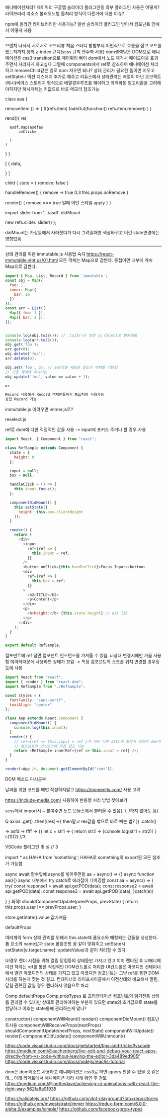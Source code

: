 애니메이션처리?
제이쿼리
구글맵
슬라이더 플러그인등 외부 플러그인 사용은 어떻게?
라이브러리 리소스 불러오느법
돔처리 방식이 다른거에 대한 이슈?

npm에 올라간 라이브러리만 사용가능?
일반 슬라이더 플러그인 받아서 컴포넌트 안에서 어떻게 사용


---
브랜치 나눠서 서로서로 코드리뷰
처음 스터디 방법부터
어떤식으로 흐름을 잡고 코드를짰는지까지 정리
z-index 규치(scss 규칙 변수화 사용)
dom셀렉팅은 DOM으로 에니메이션은 css3 transition으로
제이쿼리 빠이
dom에서 노드 제거시 페이드아웃 효과 주면서 사라지게 하고싶다
그럴때 components에서 ref로 참조하여 애니메이션 처리하고 removeChild같은 걸로 dom 지우면 되나?
상태 관리가 필요한 돔이면 지우고 setState나 액션 디스패치 추가로 해주고
리듀스에서 상태관리는 배열이 아닌 오브젝트(해시)베이스 스토리지 형식으로
배열경우루프를 해야하고 최적화된 알고리즘을 고려해야하지만
해시객체는 키값으로 바로 메모리 참조가능

class aaa {

  removeItem () => {
    $(refs.item).fadeOut(function()
    refs.item.remove()
  )
  }

  rend(){
    re(

      asdf.map(asdfas
          onClick=

      )
    )
  }
}

[
  {
    data,

  }
]

child {
  state = {
     remove: false
  }

  handleRemove() {
    remove -> true
    0.3 this.props.onRemove
  }

  render() {
    remove === true 일때 어떤 스타일 apply
  }
}

import slider from '.../asdf'
didMount

  new refs.slider. slider()
);
<div ref-"sldier"


didMount는 가상돔에서 사라졋다가 다시 그려질때만 색상바뀌고 이런 state변경에는 영향없음




---

상태 관리를 위한 immutable.js 사용법 숙지
https://react-immutable.vlpt.us/01.html
모든 객체는 Map으로 감싼다. 중첩이면 내부에 계속 Map으로 감싼다.
```js
import { Map, List, Record } from 'immutable';
const obj = Map({
  foo: 1,
  inner: Map({
    bar: 10
  })
});
const arr = List([
  Map({ foo: 1 }),
  Map({ bar: 2 }),
]);


console.log(obj.toJS()); // .toJS()는 일반 js Object로 변환해줌
console.log(arr.toJS());
obj.get('foo');
arr.get(0);
obj.delete('foo');
arr.delete(0);

obj.set('foo', 5); // set하면 새로운 참조의 객체를 리턴함
// 기존 객체에 추가시는
obj.update('foo', value => value + 1);

or

Record 사용해서 Record 객체만들어서 Map처럼 사용가능
중첩 Record 가능
```

immutable.js 어려우면 immer.js로?

reselect.js

ref로 dom에 다한 직접적인 값을 사용
-> input에 포커스 주거나 할 경우 사용
```js
import React, { Component } from "react";

class RefSample extends Component {
  state = {
    height: 0
  };

  input = null;
  box = null;

  handleClick = () => {
    this.input.focus();
  };

  componentDidMount() {
    this.setState({
      height: this.box.clientHeight
    });
  }

  render() {
    return (
      <div>
        <input
          ref={ref => {
            this.input = ref;
          }}
        />
        <button onClick={this.handleClick}>Focus Input</button>
        <div
          ref={ref => {
            this.box = ref;
          }}
        >
          <h2>TITLE</h2>
          <p>Content</p>
        </div>
        <p>
          <b>height:</b> {this.state.height} // ex) 118
        </p>
      </div>
    );
  }
}

export default RefSample;

```
컴포넌트에 ref 달면 컴포넌트 인스턴스를 가져올 수 있음. ui상태 변경시에만 가끔 사용함 데이터때문에 사용하면 상태가 꼬임
-> 특정 컴포넌트의 스크롤 위치 변경할 경우정도에 사용
```js
import React from "react";
import { render } from "react-dom";
import RefSample from "./RefSample";

const styles = {
  fontFamily: "sans-serif",
  textAlign: "center"
};

class App extends React.Component {
  componentDidMount() {
    console.log(this.input);
  }
  render() {
    // ref={ref => this.input = ref }가 아닌 다른 attr에 할당시 생성된 dom이 아닌
    // 컴포넌트의 인스턴스에 직접 참조 가능
    return <RefSample innerRef={ref => this.input = ref} />;
  }
}

render(<App />, document.getElementById("root"));

```

DOM 메소드 다시공부

날짜를 위한 코드를 매번 작성하지말고
https://momentjs.com/ 사용 고려

https://include-media.com/ 사용하여 반응형 처리 방법 찾아보기

scss에서 import시 ~ 붙여주면 노드 모듈스에서 불러올 수 있음(../../하지 않아도 됨)


Q
axios
  .get()
  .then((res)=>{ then말고 res값을 밖으로 바로 빼는 법? })
  .catch()

=> asfd => ffff => {}
  let c = str1 => {
  	return str2 => {console.log(str1 + str2)}
  }
  c(1)(2) //3

VSCode 플러그인 및 설 // 3

import * as HAHA from 'something'; HAHA로 something의 export된 모든 참조가 가능함

async await
함수앞에 async를 넣어주면됨
aa = async() => {}
async function aa(){}
async 내부에서 try catch로 에러잡아 디버깅함
const aa = async() => {
  try{
    const response1 = await api.getPOD(data);
    const response2 = await api.getPOD(data);
    const response3 = await api.getPOD(data);
  }catch(e){

  }
}
최적t
shouldComponentUpdate(prevProps, prevState) {
    return this.props.user !== prevProps.user;
  }

  store.getState().value 값가져옴


  defaultProps

  여러개의 form 상태 관리를 위해서 this.state에 폼요소와 매칭되는 값들을 생성한다.
  폼 요소의 name값과 state.폼참조명 을 같이 맞춰주고
  setState시 setState([e.target.name]: updateValue)과 같이 처리할 수 있다.

UI경우 렌더 시점을 위해 열림 닫힘등의 상태등만 가지고 있고
이미 렌더된 후 UI애니메이션 처리는 ref를 통한 직접적인 DOM컨트롤로 처리한
UI컨트롤은
아코디언 컨테이너에서 열린 아코디언의 상태를 가지고 있고 아코디언 컴포넌트는 그냥 ref를 통한 DOM 처리를 하는게 맞는 것 같고. 컨테이너의 라이프사이클에서 이전상태와 비교해서 열림, 닫힘 관련된 값일 경우 렌더하지 않음으로 처리

Comp.defaultProps
Comp.propTypes
로 프리젠테이션 컴포넌트의 읽기전용 상태를 관리할 수 있지만
상태로 관리해야하는 부분이 있으면 state의 초기값으로 state를 할당하고
이후는 state통해 관리하는게 맞나?

constructor()
componentWillMount()
render()
componentDidMount()
컴포넌트사용
  componentWillReceiveProps(nextProps)
  shouldComponentUpdate(nextProps, nextState)
  componentWillUpdate()
  render()
  componentDidUpdate()
componentWillUnmount()


https://code.visualstudio.com/docs/getstarted/tips-and-tricks#vscode
https://medium.com/@auchenberg/live-edit-and-debug-your-react-apps-directly-from-vs-code-without-leaving-the-editor-3da489ed905f
https://code.visualstudio.com/docs/nodejs/reactjs-tutorial


dom은 dom메소드 사용하고 애니메이션은 css3로 하면 jquery 안쓸 수 있을 것 같은데...
아래 리액트에서 애니메이션 처리 사례 확인 후 검토
https://medium.com/@joethedave/achieving-ui-animations-with-react-the-right-way-562fa8a91935

https://validatejs.org/
https://github.com/vlpt-playground?tab=repositories
https://github.com/mweststrate/immer
https://redux-form.com/6.0.0-alpha.6/examples/simple/
https://github.com/facebook/prop-types